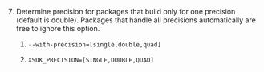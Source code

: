 7. Determine precision for packages that build only for one precision (default is double). Packages that handle all 
precisions automatically are free to ignore this option.

    1. `--with-precision=[single,double,quad]`

    2. `XSDK_PRECISION=[SINGLE,DOUBLE,QUAD]` 
